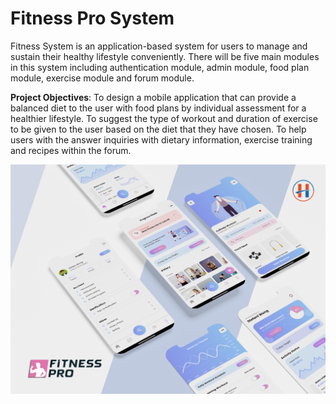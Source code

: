 # Fitness Pro System
 
Fitness System is an application-based system for users to manage and sustain their healthy lifestyle conveniently. There will be five main modules in this system including authentication module, admin module, food plan module, exercise module and forum module.


**Project Objectives**:
To design a mobile application that can provide a balanced diet to the user with food plans by individual assessment for a healthier lifestyle.
To suggest the type of workout and duration of exercise to be given to the user based on the diet that they have chosen.
To help users with the answer inquiries with dietary information, exercise training and recipes within the forum. 


![Preview](fitness_app.png)
